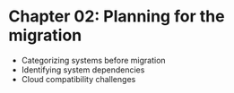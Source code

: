# Chapter 02: Planning for the migration

* Categorizing systems before migration
* Identifying system dependencies
* Cloud compatibility challenges
